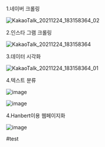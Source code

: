 1.네이버 크롤링


![KakaoTalk_20211224_183158364_02](https://user-images.githubusercontent.com/88877270/147343596-7c446730-b0af-44af-b56a-5d3125e568a7.gif)

2.인스타 그램 크롤링


![KakaoTalk_20211224_183158364](https://user-images.githubusercontent.com/88877270/147423335-d91d7ac8-2c43-469b-879f-2b665370bc09.gif)

3.데이터 시각화


![KakaoTalk_20211224_183158364_01](https://user-images.githubusercontent.com/88877270/147423343-cbd92cef-795e-47dd-8ca0-b7dd5e56cecd.gif)

4.텍스트 분류

![image](https://user-images.githubusercontent.com/88877270/147432444-14ba161e-dd9b-4d14-9a9a-13eb49c0d144.png)


![image](https://user-images.githubusercontent.com/88877270/147432504-5ce2cc27-9898-4d66-9643-5ba5df2f0e78.png)



4.Hanbert이용 웹페이지화


![image](https://user-images.githubusercontent.com/88877270/147432518-b963609c-e327-4c2a-b936-bfb5bb68f3a9.png)

#test
